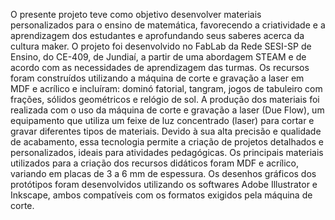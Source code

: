 O presente projeto teve como objetivo desenvolver materiais personalizados para o ensino de matemática, favorecendo a criatividade e a aprendizagem dos estudantes e aprofundando seus saberes acerca da cultura maker. O projeto foi desenvolvido no FabLab da Rede SESI-SP de Ensino, do CE-409, de Jundiaí, a partir de uma abordagem STEAM e de acordo com as necessidades de aprendizagem das turmas. Os recursos foram construídos utilizando a máquina de corte e gravação a laser em MDF e acrílico e incluíram: dominó fatorial, tangram, jogos de tabuleiro com frações, sólidos geométricos e relógio de sol.
A produção dos materiais foi realizada com o uso da máquina de corte e gravação a laser (Due Flow), um equipamento que utiliza um feixe de luz concentrado (laser) para cortar e gravar diferentes tipos de materiais. Devido à sua alta precisão e qualidade de acabamento, essa tecnologia permite a criação de projetos detalhados e personalizados, ideais para atividades pedagógicas.
Os principais materiais utilizados para a criação dos recursos didáticos foram MDF e acrílico, variando em placas de 3 a 6 mm de espessura. Os desenhos gráficos dos protótipos foram desenvolvidos utilizando os softwares Adobe Illustrator e Inkscape, ambos compatíveis com os formatos exigidos pela máquina de corte.
